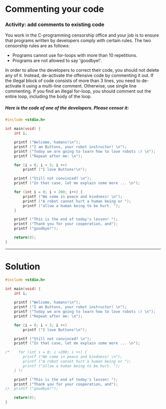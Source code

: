 # Commenting your code
### Activity: add comments to existing code
You work in the C-programming censorship office and your job is to ensure that programs written by developers comply with certain rules. The two censorship rules are as follows:

* Programs cannot use for-loops with more than 10 repetitions.
* Programs are not allowed to say 'goodbye!'.

In order to allow the developers to correct their code, you should not delete any of it. Instead, de-activate the offensive code by commenting it out. If the illegal block of code consists of more than 3 lines, you need to de-activate it using a multi-line comment. Otherwise, use single line commenting. If you find an illegal for-loop, you should comment out the entire loop, including the body of the loop.

##### Here is the code of one of the developers. Please censor it:
```C
#include <stdio.h>

int main(void) {
    int i;

    printf ("Welcome, humans!\n");
    printf ("I am Buttons, your robot instructor! \n");
    printf ("Today we are going to learn how to love robots :) \n");
    printf ("Repeat after me: \n");

    for (i = 0; i < 3; i ++)
        printf ("I love Buttons!\n");

    printf ("Still not convinced? \n");
    printf ("In that case, let me explain some more ... \n");

    for (int i = 0; i < 200; i++) {
        printf ("We come in peace and kindness! \n");
        printf ("A robot cannot hurt a human being or ");
        printf ("allow a human being to be hurt. ");
    }

    printf ("This is the end of today's lesson! ");
    printf ("Thank you for your cooperation, and");
    printf ("goodbye!");    

    return(0);
}
```
___

# Solution
```C
#include <stdio.h>

int main(void) {
    int i;
    
    printf ("Welcome, humans!\n");
    printf ("I am Buttons, your robot instructor! \n");
    printf ("Today we are going to learn how to love robots :) \n");
    printf ("Repeat after me: \n");

    for (i = 0; i < 3; i ++)
        printf ("I love Buttons!\n");

    printf ("Still not convinced? \n");
    printf ("In that case, let me explain some more ... \n");

/*    for (int i = 0; i <200; i ++) {
        printf ("We come in peace and kindness! \n");
        printf ("A robot cannot hurt a human being or ");
        printf ("allow a human being to be hurt. ");
    } */

    printf ("This is the end of today's lesson! ");
    printf ("Thank you for your cooperation, and");
//  printf ("goodbye!");    

    return(0);
}

```
